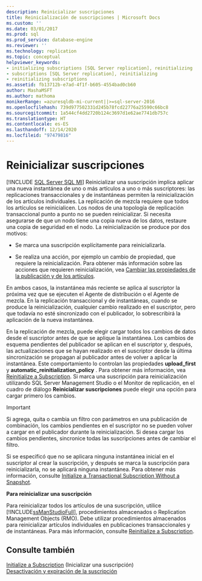 ```yaml
---
description: Reinicializar suscripciones
title: Reinicialización de suscripciones | Microsoft Docs
ms.custom: ''
ms.date: 03/01/2017
ms.prod: sql
ms.prod_service: database-engine
ms.reviewer: ''
ms.technology: replication
ms.topic: conceptual
helpviewer_keywords:
- initializing subscriptions [SQL Server replication], reinitializing
- subscriptions [SQL Server replication], reinitializing
- reinitializing subscriptions
ms.assetid: fb13712b-e7ad-4f1f-b605-4554bad0cb60
author: MashaMSFT
ms.author: mathoma
monikerRange: =azuresqldb-mi-current||>=sql-server-2016
ms.openlocfilehash: 739d977502331d245b78fcd22776a25590c66bc8
ms.sourcegitcommit: 1a544cf4dd2720b124c3697d1e62ae7741db757c
ms.translationtype: HT
ms.contentlocale: es-ES
ms.lasthandoff: 12/14/2020
ms.locfileid: "97479816"
---
```

# <a name="reinitialize-subscriptions"></a>Reinicializar suscripciones
[!INCLUDE [SQL Server SQL MI](../../includes/applies-to-version/sql-asdbmi.md)]
  Reinicializar una suscripción implica aplicar una nueva instantánea de uno o más artículos a uno o más suscriptores: las replicaciones transaccionales y de instantáneas permiten la reinicialización de los artículos individuales. La replicación de mezcla requiere que todos los artículos se reinicialicen. Los nodos de una topología de replicación transaccional punto a punto no se pueden reinicializar. Si necesita asegurarse de que un nodo tiene una copia nueva de los datos, restaure una copia de seguridad en el nodo. La reinicialización se produce por dos motivos:  
  
-   Se marca una suscripción explícitamente para reinicializarla.  
  
-   Se realiza una acción, por ejemplo un cambio de propiedad, que requiere la reinicialización. Para obtener más información sobre las acciones que requieren reinicialización, vea [Cambiar las propiedades de la publicación y de los artículos](../../relational-databases/replication/publish/change-publication-and-article-properties.md).  
  
 En ambos casos, la instantánea más reciente se aplica al suscriptor la próxima vez que se ejecuten el Agente de distribución o el Agente de mezcla. En la replicación transaccional y de instantáneas, cuando se produce la reinicialización, cualquier cambio realizado en el suscriptor, pero que todavía no esté sincronizado con el publicador, lo sobrescribirá la aplicación de la nueva instantánea.  
  
 En la replicación de mezcla, puede elegir cargar todos los cambios de datos desde el suscriptor antes de que se aplique la instantánea. Los cambios de esquema pendientes del publicador se aplican en el suscriptor y, después, las actualizaciones que se hayan realizado en el suscriptor desde la última sincronización se propagan al publicador antes de volver a aplicar la instantánea. Este comportamiento lo controlan las propiedades **upload_first** y **automatic_reinitialization_policy** . Para obtener más información, vea [Reinitialize a Subscription](../../relational-databases/replication/reinitialize-a-subscription.md). Si marca una suscripción para reinicialización utilizando SQL Server Management Studio o el Monitor de replicación, en el cuadro de diálogo **Reinicializar suscripciones** puede elegir una opción para cargar primero los cambios.  
  
> [!IMPORTANT]  
>  Si agrega, quita o cambia un filtro con parámetros en una publicación de combinación, los cambios pendientes en el suscriptor no se pueden volver a cargar en el publicador durante la reinicialización. Si desea cargar los cambios pendientes, sincronice todas las suscripciones antes de cambiar el filtro.  
  
 Si se especificó que no se aplicara ninguna instantánea inicial en el suscriptor al crear la suscripción, y después se marca la suscripción para reinicializarla, no se aplicará ninguna instantánea. Para obtener más información, consulte [Initialize a Transactional Subscription Without a Snapshot](../../relational-databases/replication/initialize-a-transactional-subscription-without-a-snapshot.md).  
  
 **Para reinicializar una suscripción**  
  
 Para reinicializar todos los artículos de una suscripción, utilice [!INCLUDE[ssManStudioFull](../../includes/ssmanstudiofull-md.md)], procedimientos almacenados o Replication Management Objects (RMO). Debe utilizar procedimientos almacenados para reinicializar artículos individuales en publicaciones transaccionales y de instantáneas. Para más información, consulte [Reinitialize a Subscription](../../relational-databases/replication/reinitialize-a-subscription.md).  
  
## <a name="see-also"></a>Consulte también  
 [Initialize a Subscription](../../relational-databases/replication/initialize-a-subscription.md)  (Inicializar una suscripción)  
 [Desactivación y expiración de la suscripción](../../relational-databases/replication/subscription-expiration-and-deactivation.md)  
  
  

